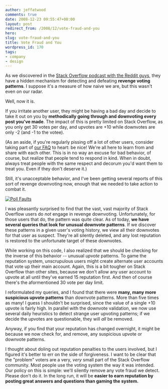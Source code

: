 ```yaml
---
author: jeffatwood
comments: true
date: 2008-12-23 09:55:47+00:00
layout: post
redirect_from: /2008/12/vote-fraud-and-you
hero: 
slug: vote-fraud-and-you
title: Vote Fraud and You
wordpress_id: 170
tags:
- company
- design
---
```



As we discovered in the [Stack Overflow podcast with the Reddit guys](http://blog.stackoverflow.com/2008/10/podcast-27/), they have a hidden mechanism for detecting and defeating **revenge voting patterns**. I suppose it's a measure of how naive we are, but this wasn't even on our radar.



Well, now it is.



If you irritate another user, they might be having a bad day and decide to take it out on you by **methodically going through and downvoting every post you've made**. The impact of this is pretty limited on Stack Overflow, as you only get 30 votes per day, and upvotes are +10 while downvotes are only -2 (and -1 to the votee). 



(As an aside, if you're regularly pissing off a lot of other users, consider taking part of [our FAQ](http://stackoverflow.com/faq) to heart: be nice! We're all here to learn from and share with each other. This is in no way an excuse for bad behavior, of course, but realize that people tend to respond in kind. When in doubt, always treat people with the same respect and decorum you'd want them to treat you. Even if they don't deserve it.)



Still, it's unacceptable behavior, and I've been getting several reports of this sort of revenge downvoting now, enough that we needed to take action to combat it.



[![Poll Faults](http://blog.stackoverflow.com/wp-content/uploads/061107pollfaults-x.png)](http://www.coxandforkum.com/archives/000973.html)



I was pleasantly surprised to find that the vast, vast majority of Stack Overflow users do _not_ engage in revenge downvoting. Unfortunately, for those users that do, the pattern was quite clear. As of today, **we have several queries that look for unusual downvote patterns**. If we discover these patterns in a given user's voting history, we view all their downvotes for that user as suspect. They're all silently deleted, and any lost reputation is restored to the unfortunate target of these downvotes.



While working on this code, I also realized that we should be checking for the inverse of this behavior -- unusual _upvote_ patterns. To game the reputation system, unscrupulous users might create alternate user accounts that vote up their main account. Again, this is a bit tougher on Stack Overflow than other sites, because we don't allow any user account to upvote at all until they've earned 15 reputation first. And then of course there's the aformentioned 30 vote per day limit.



I reformulated my queries, and I found that there were **many, many more suspicious upvote patterns** than downvote patterns. More than five times as many! I guess I shouldn't be surprised, since the value of a single +10 upvote is fairly high. In parallel with the downvote validation, we now use several daily heuristics to detect strange user upvoting patterns; if we decide the upvotes are questionable, they will _all_ be removed.



Anyway, if you find that your reputation has changed overnight, it might be because we now check for, and remove, any suspicious upvote or downvote patterns.



I thought about doling out reputation penalties to the users involved, but I figured it's better to err on the side of forgiveness. I want to be clear that the "problem" voters are a very, _very_ small part of the Stack Overflow community. Most people use the voting system the way it was intended. Our policy on this is simple: we'll silently remove any vote fraud we detect. Please don't do it. In the long run, it will be **easier to earn reputation by posting great answers and questions than gaming the system.** 

